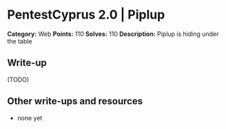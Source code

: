 # PentestCyprus 2.0 | Piplup

**Category:** Web
**Points:** 110
**Solves:** 110
**Description:** 
Piplup is hiding under the table 

## Write-up

(TODO)

## Other write-ups and resources

* none yet
